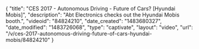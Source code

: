 {
    "title": "CES 2017 - Autonomous Driving - Future of Cars? [Hyundai Mobis]",
    "description": "Abt Electronics checks out the Hyundai Mobis booth.",
    "videoid": "84824210",
    "date_created": "1483680327",
    "date_modified": "1483726068",
    "type": "captivate",
    "layout": "video",
    "url": "\/v\/ces-2017-autonomous-driving-future-of-cars-hyundai-mobis\/84824210"
}